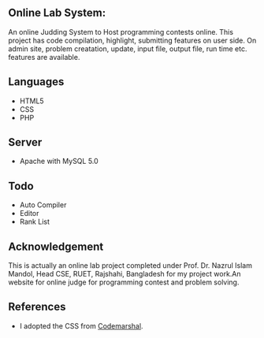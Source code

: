 ## Online Lab System:
An online Judding System to Host programming contests online. This project has code compilation, highlight, submitting features on user side. On admin site, problem creatation, update, input file, output file, run time etc. features are available.

## Languages
 - HTML5
 - CSS
 - PHP
 
## Server
 - Apache with MySQL 5.0

## Todo
* Auto Compiler
* Editor
* Rank List

## Acknowledgement
This is actually an online lab project completed under Prof. Dr. Nazrul Islam Mandol, Head CSE, RUET, Rajshahi, Bangladesh 
for my project work.An website for online judge for programming contest and problem solving.

## References
* I adopted the CSS from [Codemarshal](https://algo.codemarshal.org/).
